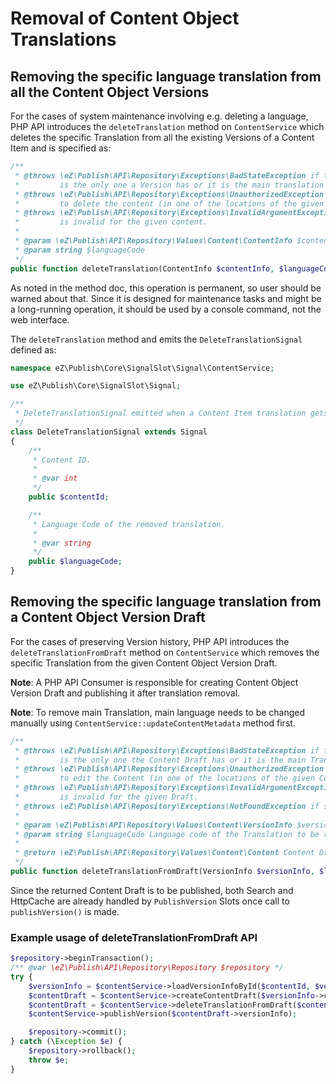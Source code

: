 # Removal of Content Object Translations

## Removing the specific language translation from all the Content Object Versions

For the cases of system maintenance involving e.g. deleting a language, PHP API introduces
the `deleteTranslation` method on `ContentService` which deletes the specific Translation from all
the existing Versions of a Content Item and is specified as:

```php
/**
 * @throws \eZ\Publish\API\Repository\Exceptions\BadStateException if the specified translation
 *         is the only one a Version has or it is the main translation of a Content Object.
 * @throws \eZ\Publish\API\Repository\Exceptions\UnauthorizedException if the user is not allowed
 *         to delete the content (in one of the locations of the given Content Object).
 * @throws \eZ\Publish\API\Repository\Exceptions\InvalidArgumentException if languageCode argument
 *         is invalid for the given content.
 *
 * @param \eZ\Publish\API\Repository\Values\Content\ContentInfo $contentInfo
 * @param string $languageCode
 */
public function deleteTranslation(ContentInfo $contentInfo, $languageCode);
```

As noted in the method doc, this operation is permanent, so user should be warned about that.
Since it is designed for maintenance tasks and might be a long-running operation, it should be used
by a console command, not the web interface.

The `deleteTranslation` method and emits the `DeleteTranslationSignal` defined as:

```php
namespace eZ\Publish\Core\SignalSlot\Signal\ContentService;

use eZ\Publish\Core\SignalSlot\Signal;

/**
 * DeleteTranslationSignal emitted when a Content Item translation gets deleted from all Versions.
 */
class DeleteTranslationSignal extends Signal
{
    /**
     * Content ID.
     *
     * @var int
     */
    public $contentId;

    /**
     * Language Code of the removed translation.
     *
     * @var string
     */
    public $languageCode;
}
```

## Removing the specific language translation from a Content Object Version Draft

For the cases of preserving Version history, PHP API introduces the `deleteTranslationFromDraft`
method on `ContentService` which removes the specific Translation from the given
Content Object Version Draft.

**Note**: A PHP API Consumer is responsible for creating Content Object Version Draft
and publishing it after translation removal.

**Note**: To remove main Translation, main language needs to be changed manually using
`ContentService::updateContentMetadata` method first.

```php
/**
 * @throws \eZ\Publish\API\Repository\Exceptions\BadStateException if the specified Translation
 *         is the only one the Content Draft has or it is the main Translation of a Content Object.
 * @throws \eZ\Publish\API\Repository\Exceptions\UnauthorizedException if the user is not allowed
 *         to edit the Content (in one of the locations of the given Content Object).
 * @throws \eZ\Publish\API\Repository\Exceptions\InvalidArgumentException if languageCode argument
 *         is invalid for the given Draft.
 * @throws \eZ\Publish\API\Repository\Exceptions\NotFoundException if specified Version was not found
 *
 * @param \eZ\Publish\API\Repository\Values\Content\VersionInfo $versionInfo Content Version Draft
 * @param string $languageCode Language code of the Translation to be removed
 *
 * @return \eZ\Publish\API\Repository\Values\Content\Content Content Draft w/o the specified Translation
 */
public function deleteTranslationFromDraft(VersionInfo $versionInfo, $languageCode);
```

Since the returned Content Draft is to be published, both Search and HttpCache are already handled
by `PublishVersion` Slots once call to `publishVersion()` is made.

### Example usage of deleteTranslationFromDraft API

```php
$repository->beginTransaction();
/** @var \eZ\Publish\API\Repository\Repository $repository */
try {
    $versionInfo = $contentService->loadVersionInfoById($contentId, $versionNo);
    $contentDraft = $contentService->createContentDraft($versionInfo->contentInfo, $versionInfo);
    $contentDraft = $contentService->deleteTranslationFromDraft($contentDraft->versionInfo, $languageCode);
    $contentService->publishVersion($contentDraft->versionInfo);

    $repository->commit();
} catch (\Exception $e) {
    $repository->rollback();
    throw $e;
}
```
